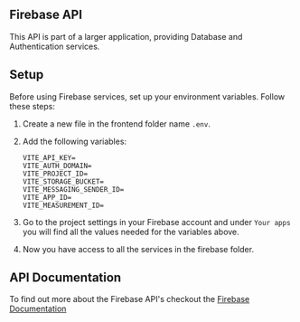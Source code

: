 ## Firebase API

This API is part of a larger application, providing Database and Authentication services.

## Setup

Before using Firebase services, set up your environment variables. Follow these steps:

1. Create a new file in the frontend folder name `.env`.

2. Add the following variables:

   ```dotenv
   VITE_API_KEY=
   VITE_AUTH_DOMAIN=
   VITE_PROJECT_ID=
   VITE_STORAGE_BUCKET=
   VITE_MESSAGING_SENDER_ID=
   VITE_APP_ID=
   VITE_MEASUREMENT_ID=
   ```

3. Go to the project settings in your Firebase account and under `Your apps` you will find all the values needed for the variables above.

4. Now you have access to all the services in the firebase folder.

## API Documentation

To find out more about the Firebase API's checkout the [Firebase Documentation](https://firebase.google.com/docs/)
